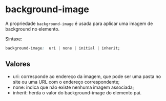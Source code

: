 # background-image

A propriedade `background-image` é usada para aplicar uma imagem de background no elemento.

Sintaxe:

```css
background-image:  uri | none | initial | inherit;
```

## Valores

* uri: corresponde ao endereço da imagem, que pode ser uma pasta no site ou uma URL com o endereço correspondente;
* none: indica que não existe nenhuma imagem associada;
* inherit: herda o valor do background-image do elemento pai.
